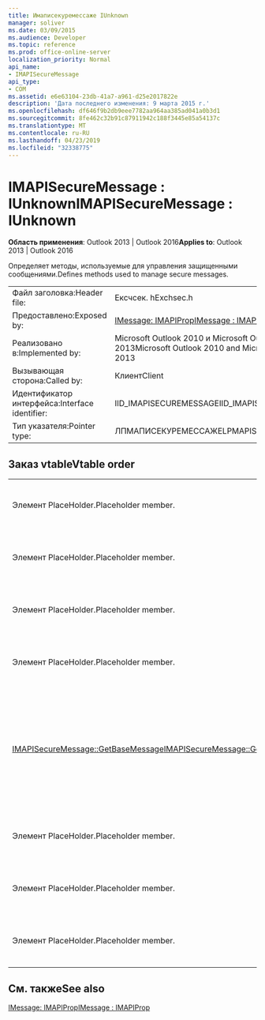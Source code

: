 ```yaml
---
title: Имаписекуремессаже IUnknown
manager: soliver
ms.date: 03/09/2015
ms.audience: Developer
ms.topic: reference
ms.prod: office-online-server
localization_priority: Normal
api_name:
- IMAPISecureMessage
api_type:
- COM
ms.assetid: e6e63104-23db-41a7-a961-d25e2017822e
description: 'Дата последнего изменения: 9 марта 2015 г.'
ms.openlocfilehash: df646f9b2db9eee7782aa964aa385ad041a0b3d1
ms.sourcegitcommit: 8fe462c32b91c87911942c188f3445e85a54137c
ms.translationtype: MT
ms.contentlocale: ru-RU
ms.lasthandoff: 04/23/2019
ms.locfileid: "32338775"
---
```

# <a name="imapisecuremessage--iunknown"></a><span data-ttu-id="aab5c-103">IMAPISecureMessage : IUnknown</span><span class="sxs-lookup"><span data-stu-id="aab5c-103">IMAPISecureMessage : IUnknown</span></span>

  
  
<span data-ttu-id="aab5c-104">**Область применения**: Outlook 2013 | Outlook 2016</span><span class="sxs-lookup"><span data-stu-id="aab5c-104">**Applies to**: Outlook 2013 | Outlook 2016</span></span> 
  
<span data-ttu-id="aab5c-105">Определяет методы, используемые для управления защищенными сообщениями.</span><span class="sxs-lookup"><span data-stu-id="aab5c-105">Defines methods used to manage secure messages.</span></span>
  
|||
|:-----|:-----|
|<span data-ttu-id="aab5c-106">Файл заголовка:</span><span class="sxs-lookup"><span data-stu-id="aab5c-106">Header file:</span></span>  <br/> |<span data-ttu-id="aab5c-107">Ексчсек. h</span><span class="sxs-lookup"><span data-stu-id="aab5c-107">Exchsec.h</span></span>  <br/> |
|<span data-ttu-id="aab5c-108">Предоставлено:</span><span class="sxs-lookup"><span data-stu-id="aab5c-108">Exposed by:</span></span>  <br/> |[<span data-ttu-id="aab5c-109">IMessage: IMAPIProp</span><span class="sxs-lookup"><span data-stu-id="aab5c-109">IMessage : IMAPIProp</span></span>](imessageimapiprop.md) <br/> |
|<span data-ttu-id="aab5c-110">Реализовано в:</span><span class="sxs-lookup"><span data-stu-id="aab5c-110">Implemented by:</span></span>  <br/> |<span data-ttu-id="aab5c-111">Microsoft Outlook 2010 и Microsoft Outlook 2013</span><span class="sxs-lookup"><span data-stu-id="aab5c-111">Microsoft Outlook 2010 and Microsoft Outlook 2013</span></span>  <br/> |
|<span data-ttu-id="aab5c-112">Вызывающая сторона:</span><span class="sxs-lookup"><span data-stu-id="aab5c-112">Called by:</span></span>  <br/> |<span data-ttu-id="aab5c-113">Клиент</span><span class="sxs-lookup"><span data-stu-id="aab5c-113">Client</span></span>  <br/> |
|<span data-ttu-id="aab5c-114">Идентификатор интерфейса:</span><span class="sxs-lookup"><span data-stu-id="aab5c-114">Interface identifier:</span></span>  <br/> |<span data-ttu-id="aab5c-115">IID_IMAPISECUREMESSAGE</span><span class="sxs-lookup"><span data-stu-id="aab5c-115">IID_IMAPISECUREMESSAGE</span></span>  <br/> |
|<span data-ttu-id="aab5c-116">Тип указателя:</span><span class="sxs-lookup"><span data-stu-id="aab5c-116">Pointer type:</span></span>  <br/> |<span data-ttu-id="aab5c-117">ЛПМАПИСЕКУРЕМЕССАЖЕ</span><span class="sxs-lookup"><span data-stu-id="aab5c-117">LPMAPISECUREMESSAGE</span></span>  <br/> |
   
## <a name="vtable-order"></a><span data-ttu-id="aab5c-118">Заказ vtable</span><span class="sxs-lookup"><span data-stu-id="aab5c-118">Vtable order</span></span>

|||
|:-----|:-----|
|<span data-ttu-id="aab5c-119">Элемент PlaceHolder.</span><span class="sxs-lookup"><span data-stu-id="aab5c-119">Placeholder member.</span></span>  <br/> |<span data-ttu-id="aab5c-120">Не поддерживается или не задокументировано.</span><span class="sxs-lookup"><span data-stu-id="aab5c-120">Not supported or documented.</span></span>  <br/> |
|<span data-ttu-id="aab5c-121">Элемент PlaceHolder.</span><span class="sxs-lookup"><span data-stu-id="aab5c-121">Placeholder member.</span></span>  <br/> |<span data-ttu-id="aab5c-122">Не поддерживается или не задокументировано.</span><span class="sxs-lookup"><span data-stu-id="aab5c-122">Not supported or documented.</span></span>  <br/> |
|<span data-ttu-id="aab5c-123">Элемент PlaceHolder.</span><span class="sxs-lookup"><span data-stu-id="aab5c-123">Placeholder member.</span></span>  <br/> |<span data-ttu-id="aab5c-124">Не поддерживается или не задокументировано.</span><span class="sxs-lookup"><span data-stu-id="aab5c-124">Not supported or documented.</span></span>  <br/> |
|<span data-ttu-id="aab5c-125">Элемент PlaceHolder.</span><span class="sxs-lookup"><span data-stu-id="aab5c-125">Placeholder member.</span></span>  <br/> |<span data-ttu-id="aab5c-126">Не поддерживается или не задокументировано.</span><span class="sxs-lookup"><span data-stu-id="aab5c-126">Not supported or documented.</span></span>  <br/> |
|[<span data-ttu-id="aab5c-127">IMAPISecureMessage::GetBaseMessage</span><span class="sxs-lookup"><span data-stu-id="aab5c-127">IMAPISecureMessage::GetBaseMessage</span></span>](imapisecuremessage-getbasemessage.md) <br/> |<span data-ttu-id="aab5c-128">Получает базовый [iMessage: IMAPIProp](imessageimapiprop.md) , который инкапсулируется этим [Имаписекуремессаже: интерфейс IUnknown](imapisecuremessageiunknown.md) .</span><span class="sxs-lookup"><span data-stu-id="aab5c-128">Retrieves the underlying [IMessage : IMAPIProp](imessageimapiprop.md) that this [IMAPISecureMessage : IUnknown](imapisecuremessageiunknown.md) is encapsulating.</span></span>  <br/> |
|<span data-ttu-id="aab5c-129">Элемент PlaceHolder.</span><span class="sxs-lookup"><span data-stu-id="aab5c-129">Placeholder member.</span></span>  <br/> |<span data-ttu-id="aab5c-130">Не поддерживается или не задокументировано.</span><span class="sxs-lookup"><span data-stu-id="aab5c-130">Not supported or documented.</span></span>  <br/> |
|<span data-ttu-id="aab5c-131">Элемент PlaceHolder.</span><span class="sxs-lookup"><span data-stu-id="aab5c-131">Placeholder member.</span></span>  <br/> |<span data-ttu-id="aab5c-132">Не поддерживается или не задокументировано.</span><span class="sxs-lookup"><span data-stu-id="aab5c-132">Not supported or documented.</span></span>  <br/> |
|<span data-ttu-id="aab5c-133">Элемент PlaceHolder.</span><span class="sxs-lookup"><span data-stu-id="aab5c-133">Placeholder member.</span></span>  <br/> |<span data-ttu-id="aab5c-134">Не поддерживается или не задокументировано.</span><span class="sxs-lookup"><span data-stu-id="aab5c-134">Not supported or documented.</span></span>  <br/> |
   
## <a name="see-also"></a><span data-ttu-id="aab5c-135">См. также</span><span class="sxs-lookup"><span data-stu-id="aab5c-135">See also</span></span>



[<span data-ttu-id="aab5c-136">IMessage: IMAPIProp</span><span class="sxs-lookup"><span data-stu-id="aab5c-136">IMessage : IMAPIProp</span></span>](imessageimapiprop.md)

